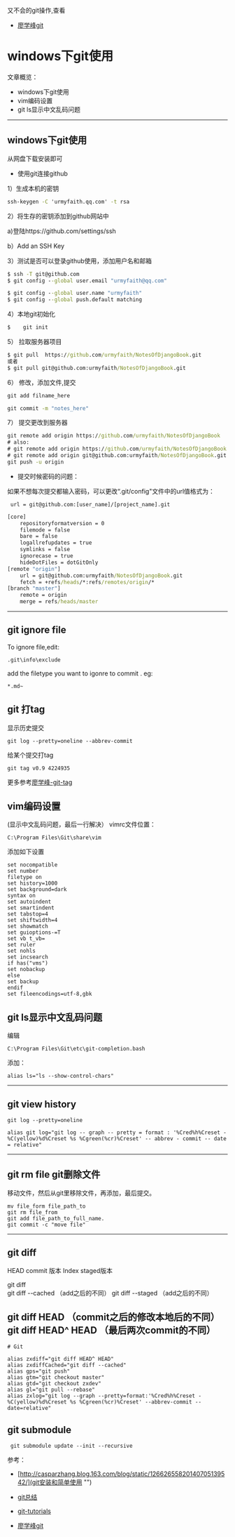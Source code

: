 
又不会的git操作,查看

* [廖学峰git](http://www.liaoxuefeng.com/wiki/0013739516305929606dd18361248578c67b8067c8c017b000/00137396287703354d8c6c01c904c7d9ff056ae23da865a000)

# windows下git使用

文章概览：
* windows下git使用
* vim编码设置
* git ls显示中文乱码问题


----

## windows下git使用

从网盘下载安装即可

* 使用git连接github

1）生成本机的密钥
```bat
ssh-keygen -C 'urmyfaith.qq.com' -t rsa
```
2）将生存的密钥添加到github网站中

a)登陆https://github.com/settings/ssh

b）Add an SSH Key

3）测试是否可以登录github使用，添加用户名和邮箱
```bat
$ ssh -T git@github.com
$ git config --global user.email "urmyfaith@qq.com"

$ git config --global user.name "urmyfaith"
$ git config --global push.default matching

```


4）本地git初始化
```bat
$    git init  
```


5） 拉取服务器项目
```bat
$ git pull  https://github.com/urmyfaith/NotesOfDjangoBook.git 
或者
$ git pull git@github.com:urmyfaith/NotesOfDjangoBook.git
```


6） 修改，添加文件,提交
```bat
git add filname_here

git commit -m "notes_here"
```



7） 提交更改到服务器


```bat
git remote add origin https://github.com/urmyfaith/NotesOfDjangoBook
# also:
# git remote add origin https://github.com/urmyfaith/NotesOfDjangoBook.git
# git remote add origin git@github.com:urmyfaith/NotesOfDjangoBook.git
git push -u origin

```

* 提交时候密码的问题：

如果不想每次提交都输入密码，可以更改“.git/config"文件中的url值格式为：
```
 url = git@github.com:[user_name]/[project_name].git
```

```bat
[core]
	repositoryformatversion = 0
	filemode = false
	bare = false
	logallrefupdates = true
	symlinks = false
	ignorecase = true
	hideDotFiles = dotGitOnly
[remote "origin"]
	url = git@github.com:urmyfaith/NotesOfDjangoBook.git
	fetch = +refs/heads/*:refs/remotes/origin/*
[branch "master"]
	remote = origin
	merge = refs/heads/master
```

---
## git ignore file 
To ignore file,edit:
```bat
.git\info\exclude
```
add the filetype you want to igonre to commit .
eg:
```
*.md~

```

## git 打tag

显示历史提交

```
git log --pretty=oneline --abbrev-commit
```

给某个提交打tag

```
git tag v0.9 4224935
```

更多参考[廖学峰-git-tag](http://www.liaoxuefeng.com/wiki/0013739516305929606dd18361248578c67b8067c8c017b000/001376951758572072ce1dc172b4178b910d31bc7521ee4000)


## vim编码设置
(显示中文乱码问题，最后一行解决）
vimrc文件位置：
```
C:\Program Files\Git\share\vim
```

添加如下设置
```
set nocompatible
set number
filetype on
set history=1000
set background=dark
syntax on
set autoindent
set smartindent
set tabstop=4
set shiftwidth=4
set showmatch
set guioptions-=T
set vb t_vb=
set ruler
set nohls
set incsearch
if has("vms")
set nobackup
else
set backup
endif
set fileencodings=utf-8,gbk
```
## git ls显示中文乱码问题
编辑
```
C:\Program Files\Git\etc\git-completion.bash
```
添加：
```
alias ls="ls --show-control-chars"
```

----
## git view history

```
git log --pretty=oneline
```

```
alias git log="git log -- graph -- pretty = format : '%Cred%h%Creset -%C(yellow)%d%Creset %s %Cgreen(%cr)%Creset' -- abbrev - commit -- date = relative"
```
----

## git rm file git删除文件
移动文件，然后从git里移除文件，再添加，最后提交。
```
mv file_form file_path_to
git rm file_from
git add file_path_to_full_name.
git commit -c "move file"
```
---
## git diff

HEAD commit 版本
Index staged版本

git diff	
git diff --cached	（add之后的不同）
git diff --staged	（add之后的不同）

git diff HEAD	（commit之后的修改本地后的不同）
git diff HEAD^ HEAD	（最后两次commit的不同）
----



```
# Git

alias zxdiff="git diff HEAD^ HEAD"
alias zxdiffCached="git diff --cached"
alias gps="git push"
alias gtm="git checkout master"
alias gtd="git checkout zxdev"
alias gl="git pull --rebase"
alias zxlog="git log --graph --pretty=format:'%Cred%h%Creset -%C(yellow)%d%Creset %s %Cgreen(%cr)%Creset' --abbrev-commit --date=relative"
```



## git submodule 

```
 git submodule update --init --recursive
```


参考：

* [http://casparzhang.blog.163.com/blog/static/12662655820140705139542/](git安装和简单使用 "")

* [git总结](https://raw.githubusercontent.com/urmyfaith/NotesOfDjangoBook/master/Git%E7%AE%80%E6%98%8E%E6%89%8B%E5%86%8C.pdf "") 

* [git-tutorials](https://www.atlassian.com/git/tutorials/)
* [廖学峰git](http://www.liaoxuefeng.com/wiki/0013739516305929606dd18361248578c67b8067c8c017b000/00137396287703354d8c6c01c904c7d9ff056ae23da865a000)
